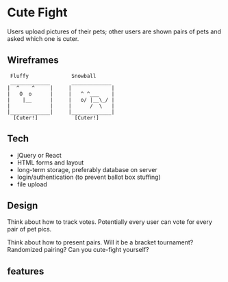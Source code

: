 # Cute Fight

Users upload pictures of their pets; other users are shown pairs of pets and asked which one is cuter. 

## Wireframes

```
 Fluffy              Snowball
 _____________       _____________
|  ^    ^     |     |             |
|   O  o      |     |   ^ ^___    | 
|    |__      |     |   o/ |__\_/ | 
|             |     |      /  \   | 
|_____________|     |_____________|
  [Cuter!]            [Cuter!]
```

## Tech

* jQuery or React
* HTML forms and layout
* long-term storage, preferably database on server
* login/authentication (to prevent ballot box stuffing)
* file upload

## Design

Think about how to track votes. Potentially every user can vote for every pair of pet pics.

Think about how to present pairs. Will it be a bracket tournament? Randomized pairing? Can you cute-fight yourself?

## features





